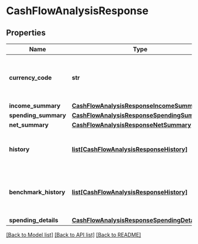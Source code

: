 # CashFlowAnalysisResponse

## Properties
Name | Type | Description | Notes
------------ | ------------- | ------------- | -------------
**currency_code** | **str** | Currency associated with monetary response values | 
**income_summary** | [**CashFlowAnalysisResponseIncomeSummary**](CashFlowAnalysisResponseIncomeSummary.md) |  | 
**spending_summary** | [**CashFlowAnalysisResponseSpendingSummary**](CashFlowAnalysisResponseSpendingSummary.md) |  | 
**net_summary** | [**CashFlowAnalysisResponseNetSummary**](CashFlowAnalysisResponseNetSummary.md) |  | 
**history** | [**list[CashFlowAnalysisResponseHistory]**](CashFlowAnalysisResponseHistory.md) | Cash flow values over time during the base period | [optional] 
**benchmark_history** | [**list[CashFlowAnalysisResponseHistory]**](CashFlowAnalysisResponseHistory.md) | Cash flow values over time during the benchmark period | [optional] 
**spending_details** | [**CashFlowAnalysisResponseSpendingDetails**](CashFlowAnalysisResponseSpendingDetails.md) |  | [optional] 

[[Back to Model list]](../README.md#documentation-for-models) [[Back to API list]](../README.md#documentation-for-api-endpoints) [[Back to README]](../README.md)


